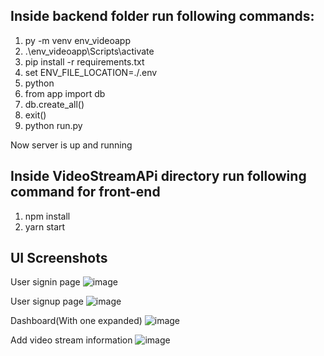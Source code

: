 Inside backend folder run following commands:
--------------------------------------------
1. py -m venv env_videoapp
2. .\env_videoapp\Scripts\activate
3. pip install -r requirements.txt
4. set ENV_FILE_LOCATION=./.env
5. python
6. from app import db
7. db.create_all()
8. exit()
9. python run.py

Now server is up and running

Inside VideoStreamAPi directory run following command for front-end
------------------------------------------------------------------
1. npm install
2. yarn start

UI Screenshots
--------------------
User signin page
![image](https://user-images.githubusercontent.com/9819281/86921060-2b827f00-c148-11ea-93a3-aa09c337a706.png)

User signup page
![image](https://user-images.githubusercontent.com/9819281/86921214-64225880-c148-11ea-8320-aea2b65bb31a.png)

Dashboard(With one expanded)
![image](https://user-images.githubusercontent.com/9819281/86921383-ad72a800-c148-11ea-88dd-115ddb856314.png)

Add video stream information
![image](https://user-images.githubusercontent.com/9819281/86921887-7a7ce400-c149-11ea-8bff-cfd6d9b5e5b6.png)

